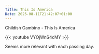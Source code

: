 ```yaml
---
Title: This Is America
Date: 2025-08-11T21:42:07+01:00
---
```

Childish Gambino - This Is America

{{< youtube VYOjWnS4cMY >}}

Seems more relevant with each passing day.
